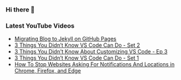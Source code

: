 ### Hi there 👋


<!--
**benrick/benrick** is a ✨ _special_ ✨ repository because its `README.md` (this file) appears on your GitHub profile.

Here are some ideas to get you started:

- 🔭 I’m currently working on ...
- 🌱 I’m currently learning ...
- 👯 I’m looking to collaborate on ...
- 🤔 I’m looking for help with ...
- 💬 Ask me about ...
- 📫 How to reach me: ...
- 😄 Pronouns: he/him
- ⚡ Fun fact: ...
-->

### Latest YouTube Videos
<!-- BLOG-POST-LIST:START -->
- [Migrating Blog to Jekyll on GitHub Pages](https://brendoneus.com/post/Migrating-Blog-Jekyll-GitHub-Pages/)
- [3 Things You Didn’t Know VS Code Can Do - Set 2](https://brendoneus.com/post/3-Things-You-Did-Not-Know-VSCode-Can-Do-Part2/)
- [3 Things You Didn&#39;t Know About Customizing VS Code - Ep 3](https://www.youtube.com/watch?v=1eiMpsEWigI)
- [3 Things You Didn’t Know VS Code Can Do - Set 1](https://brendoneus.com/post/3-Things-You-Did-Not-Know-VSCode-Can-Do-Part1/)
- [How To Stop Websites Asking For Notifications And Locations in Chrome, Firefox, and Edge](https://www.youtube.com/watch?v=pHPRgzICsEA)
<!-- BLOG-POST-LIST:END -->
